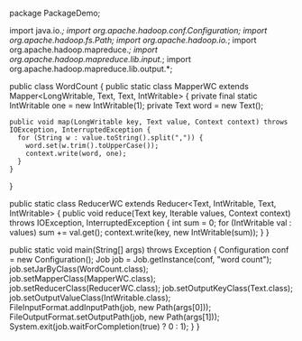 package PackageDemo;

import java.io.*;
import org.apache.hadoop.conf.Configuration;
import org.apache.hadoop.fs.Path;
import org.apache.hadoop.io.*;
import org.apache.hadoop.mapreduce.*;
import org.apache.hadoop.mapreduce.lib.input.*;
import org.apache.hadoop.mapreduce.lib.output.*;

public class WordCount {
  public static class MapperWC extends Mapper<LongWritable, Text, Text, IntWritable> {
    private final static IntWritable one = new IntWritable(1);
    private Text word = new Text();
    
    public void map(LongWritable key, Text value, Context context) throws IOException, InterruptedException {
      for (String w : value.toString().split(",")) {
        word.set(w.trim().toUpperCase());
        context.write(word, one);
      }
    }
  }

  public static class ReducerWC extends Reducer<Text, IntWritable, Text, IntWritable> {
    public void reduce(Text key, Iterable<IntWritable> values, Context context) throws IOException, InterruptedException {
      int sum = 0;
      for (IntWritable val : values) sum += val.get();
      context.write(key, new IntWritable(sum));
    }
  }

  public static void main(String[] args) throws Exception {
    Configuration conf = new Configuration();
    Job job = Job.getInstance(conf, "word count");
    job.setJarByClass(WordCount.class);
    job.setMapperClass(MapperWC.class);
    job.setReducerClass(ReducerWC.class);
    job.setOutputKeyClass(Text.class);
    job.setOutputValueClass(IntWritable.class);
    FileInputFormat.addInputPath(job, new Path(args[0]));
    FileOutputFormat.setOutputPath(job, new Path(args[1]));
    System.exit(job.waitForCompletion(true) ? 0 : 1);
  }
}
